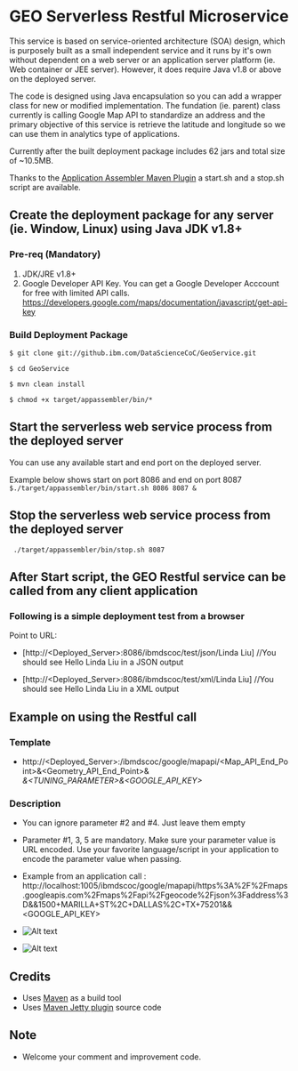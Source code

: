 # GEO Serverless Restful Microservice #

This service is based on service-oriented architecture (SOA) design, which is purposely built as a small independent service and it runs by it's own without dependent on a web server or an application server platform (ie. Web container or JEE server). However, it does require Java v1.8 or above on the deployed server.

The code is designed using Java encapsulation so you can add a wrapper class for new or modified implementation. The fundation (ie. parent) class currently is calling Google Map API to standardize an address and the primary objective of this service is retrieve the latitude and longitude so we can use them in analytics type of applications. 

Currently after the built deployment package includes 62 jars and total size of ~10.5MB.


Thanks to the [Application Assembler Maven Plugin](http://www.mojohaus.org/appassembler/appassembler-maven-plugin/) a start.sh and a stop.sh script are available.


## Create the deployment package for any server (ie. Window, Linux) using Java JDK v1.8+ ##

### Pre-req (Mandatory) ###
1. JDK/JRE v1.8+
2. Google Developer API Key. You can get a Google Developer Acccount for free with limited API calls. https://developers.google.com/maps/documentation/javascript/get-api-key

### Build Deployment Package ###

```$ git clone git://github.ibm.com/DataScienceCoC/GeoService.git```

```$ cd GeoService```

```$ mvn clean install```

```$ chmod +x target/appassembler/bin/*```

## Start the serverless web service process from the deployed server ##

You can use any available start and end port on the deployed server.

Example below shows start on port 8086 and end on port 8087
``` $./target/appassembler/bin/start.sh 8086 8087 &```

## Stop the serverless web service process from the deployed server ##
``` ./target/appassembler/bin/stop.sh 8087```

## After Start script, the GEO Restful service can be called from any client application ##

### Following is a simple deployment test from a browser ###

Point to URL: 

  * [http://<Deployed_Server>:8086/ibmdscoc/test/json/Linda Liu] //You should see Hello Linda Liu in a JSON output
  
  * [http://<Deployed_Server>:8086/ibmdscoc/test/xml/Linda Liu] //You should see Hello Linda Liu in a XML output


## Example on using the Restful call ##

### Template ###

  * http://<Deployed_Server>:<port>/ibmdscoc/google/mapapi/<Map_API_End_Point>&<Geometry_API_End_Point>&<ADDRESS>&<TUNING_PARAMETER>&<GOOGLE_API_KEY>
  
### Description ###
  
  * You can ignore parameter #2 and #4. Just leave them empty
  
  * Parameter #1, 3, 5 are mandatory. Make sure your parameter value is URL encoded. Use your favorite language/script in your application to encode the parameter value when passing.
  
  * Example from an application call : http://localhost:1005/ibmdscoc/google/mapapi/https%3A%2F%2Fmaps.googleapis.com%2Fmaps%2Fapi%2Fgeocode%2Fjson%3Faddress%3D&&1500+MARILLA+ST%2C+DALLAS%2C+TX+75201&&<GOOGLE_API_KEY>
  
  * ![Alt text](./deploy_test_json.png)
  * ![Alt text](./geo_restful_call.png)

## Credits ##

  * Uses [Maven](http://maven.apache.org/) as a build tool
  * Uses [Maven Jetty plugin](https://github.com/eclipse/jetty.project) source code

## Note ##

  * Welcome your comment and improvement code.
  